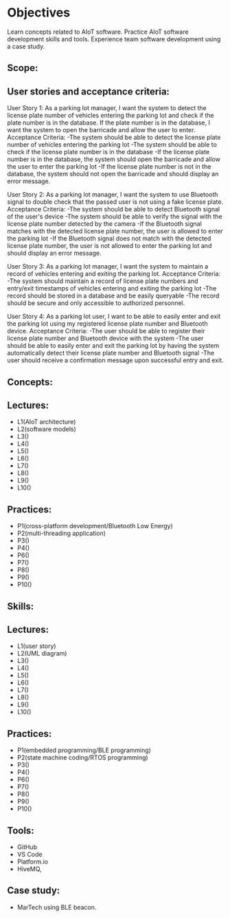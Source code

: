 # Objectives

Learn concepts related to AIoT software.
Practice AIoT software development skills and tools.
Experience team software development using a case study.

## Scope:

## User stories and acceptance criteria:
User Story 1: As a parking lot manager, I want the system to detect the license plate number of vehicles entering the parking lot and check if the plate number is in the database. If the plate number is in the database, I want the system to open the barricade and allow the user to enter.
Acceptance Criteria:
-The system should be able to detect the license plate number of vehicles entering the parking lot
-The system should be able to check if the license plate number is in the database
-If the license plate number is in the database, the system should open the barricade and allow the user to enter the parking lot
-If the license plate number is not in the database, the system should not open the barricade and should display an error message.

User Story 2: As a parking lot manager, I want the system to use Bluetooth signal to double check that the passed user is not using a fake license plate.
Acceptance Criteria:
-The system should be able to detect Bluetooth signal of the user's device
-The system should be able to verify the signal with the license plate number detected by the camera
-If the Bluetooth signal matches with the detected license plate number, the user is allowed to enter the parking lot
-If the Bluetooth signal does not match with the detected license plate number, the user is not allowed to enter the parking lot and should display an error message.

User Story 3: As a parking lot manager, I want the system to maintain a record of vehicles entering and exiting the parking lot.
Acceptance Criteria:
-The system should maintain a record of license plate numbers and entry/exit timestamps of vehicles entering and exiting the parking lot
-The record should be stored in a database and be easily queryable
-The record should be secure and only accessible to authorized personnel.

User Story 4: As a parking lot user, I want to be able to easily enter and exit the parking lot using my registered license plate number and Bluetooth device.
Acceptance Criteria:
-The user should be able to register their license plate number and Bluetooth device with the system
-The user should be able to easily enter and exit the parking lot by having the system automatically detect their license plate number and Bluetooth signal
-The user should receive a confirmation message upon successful entry and exit.

## Concepts:

## Lectures:

- L1(AIoT architecture)
- L2(software models)
- L3()
- L4()
- L5()
- L6()
- L7()
- L8()
- L9()
- L10()

## Practices:

- P1(cross-platform development/Bluetooth Low Energy)
- P2(multi-threading application)
- P3()
- P4()
- P6()
- P7()
- P8()
- P9()
- P10()

## Skills:

## Lectures:

- L1(user story)
- L2(UML diagram)
- L3()
- L4()
- L5()
- L6()
- L7()
- L8()
- L9()
- L10()

## Practices:

- P1(embedded programming/BLE programming)
- P2(state machine coding/RTOS programming)
- P3()
- P4()
- P6()
- P7()
- P8()
- P9()
- P10()

## Tools:

- GitHub
- VS Code
- Platform.io
- HiveMQ,

## Case study:

- MarTech using BLE beacon.
